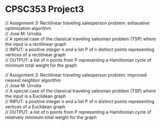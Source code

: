 # CPSC353 Project3

// Assignment 3: Rectilinear traveling salesperson problem: exhaustive optimization algorithm  
// Jose M. Urrutia  
// A special case of the classical traveling salesman problem (TSP) where the input is a rectilinear graph  
// INPUT: a positive integer n and a list P of n distinct points representing vertices of a rectilinear graph  
// OUTPUT: a list of n points from P representing a Hamiltonian cycle of minimum total weight for the graph  
  
// Assignment 3: Rectilinear traveling salesperson problem: improved nearest neighbor algorithm  
// Jose M. Urrutia  
// A special case of the classical traveling salesman problem (TSP) where the input is a Euclidean graph  
// INPUT: a positive integer n and a list P of n distinct points representing vertices of a Euclidean graph  
// OUTPUT: a list of n points from P representing a Hamiltonian cycle of relatively minimum total weight for the graph  
